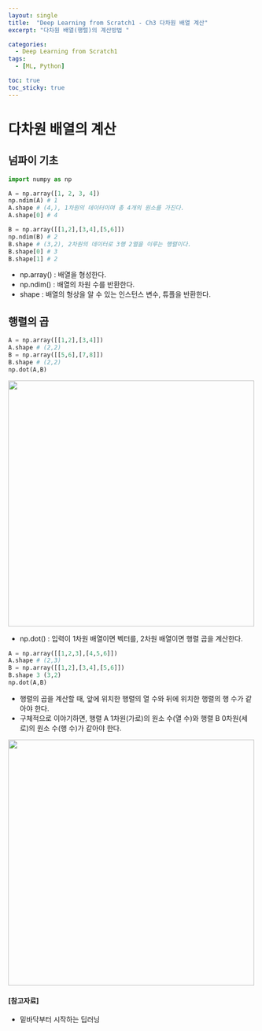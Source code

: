 ```yaml
---
layout: single
title:  "Deep Learning from Scratch1 - Ch3 다차원 배열 계산"
excerpt: "다차원 배열(행렬)의 계산방법 "

categories:
  - Deep Learning from Scratch1
tags:
  - [ML, Python]

toc: true
toc_sticky: true
---
```


# 다차원 배열의 계산
## 넘파이 기초
``` python
import numpy as np

A = np.array([1, 2, 3, 4])
np.ndim(A) # 1
A.shape # (4,), 1차원의 데이터이며 총 4개의 원소를 가진다.
A.shape[0] # 4

B = np.array([[1,2],[3,4],[5,6]])
np.ndim(B) # 2
B.shape # (3,2), 2차원의 데이터로 3행 2열을 이루는 행렬이다.
B.shape[0] # 3
B.shape[1] # 2
```
- np.array() : 배열을 형성한다.
- np.ndim() : 배열의 차원 수를 반환한다.
- shape : 배열의 형상을 알 수 있는 인스턴스 변수, 튜플을 반환한다.

## 행렬의 곱
``` python
A = np.array([[1,2],[3,4]])
A.shape # (2,2)
B = np.array([[5,6],[7,8]])
B.shape # (2,2)
np.dot(A,B)
```

<img src="https://user-images.githubusercontent.com/59792046/114649656-e402d200-9d1b-11eb-8307-774713258c15.jpg" width = "500">


- np.dot() : 입력이 1차원 배열이면 벡터를, 2차원 배열이면 행렬 곱을 계산한다.

``` python
A = np.array([[1,2,3],[4,5,6]])
A.shape # (2,3)
B = np.array([[1,2],[3,4],[5,6]])
B.shape 3 (3,2)
np.dot(A,B)
```
- 행렬의 곱을 계산할 때, 앞에 위치한 행렬의 열 수와 뒤에 위치한 행렬의 행 수가 같아야 한다.
- 구체적으로 이야기하면, 행렬 A 1차원(가로)의 원소 수(열 수)와 행렬 B 0차원(세로)의 원소 수(행 수)가 같아야 한다.
<img src="https://user-images.githubusercontent.com/59792046/114650777-c898c680-9d1d-11eb-83c1-08dce385b463.jpg" width = "500">


#### [참고자료]
- 밑바닥부터 시작하는 딥러닝

